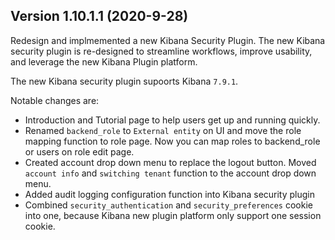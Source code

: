 ## Version 1.10.1.1 (2020-9-28)

Redesign and implmemented a new Kibana Security Plugin. The new Kibana security plugin is re-designed to streamline workflows, improve usability, and leverage the new Kibana Plugin platform.

The new Kibana security plugin supoorts Kibana `7.9.1`.

Notable changes are:
* Introduction and Tutorial page to help users get up and running quickly.
* Renamed `backend_role` to `External entity` on UI and move the role mapping function to role page. Now you can map roles to backend_role or users on role edit page.
* Created account drop down menu to replace the logout button. Moved `account info` and `switching tenant` function to the account drop down menu.
* Added audit logging configuration function into Kibana security plugin
* Combined `security_authentication` and `security_preferences` cookie into one, because Kibana new plugin platform only support one session cookie.